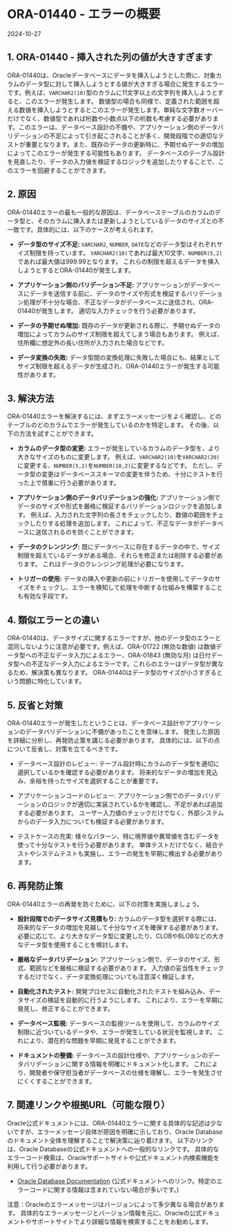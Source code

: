 # ORA-01440 - エラーの概要
2024-10-27

## 1. ORA-01440 -  挿入された列の値が大きすぎます

ORA-01440は、Oracleデータベースにデータを挿入しようとした際に、対象カラムのデータ型に対して挿入しようとする値が大きすぎる場合に発生するエラーです。例えば、`VARCHAR2(10)`型のカラムに11文字以上の文字列を挿入しようとすると、このエラーが発生します。  数値型の場合も同様で、定義された範囲を超える数値を挿入しようとするとこのエラーが発生します。単純な文字数オーバーだけでなく、数値型であれば桁数や小数点以下の桁数も考慮する必要があります。このエラーは、データベース設計の不備や、アプリケーション側のデータバリデーションの不足によって引き起こされることが多く、開発段階での適切なテストが重要となります。また、既存のデータの更新時に、予期せぬデータの増加によってこのエラーが発生する可能性もあります。  データベースのテーブル設計を見直したり、データの入力値を検証するロジックを追加したりすることで、このエラーを回避することができます。


## 2. 原因

ORA-01440エラーの最も一般的な原因は、データベーステーブルのカラムのデータ型と、そのカラムに挿入または更新しようとしているデータのサイズとの不一致です。具体的には、以下のケースが考えられます。

* **データ型のサイズ不足:**  `VARCHAR2`, `NUMBER`, `DATE`などのデータ型はそれぞれサイズ制限を持っています。  `VARCHAR2(10)`であれば最大10文字、`NUMBER(5,2)`であれば最大値は999.99となります。  これらの制限を超えるデータを挿入しようとするとORA-01440が発生します。

* **アプリケーション側のバリデーション不足:** アプリケーションがデータベースにデータを送信する前に、データのサイズや形式を検証するバリデーション処理が不十分な場合、不正なデータがデータベースに送信され、ORA-01440が発生します。  適切な入力チェックを行う必要があります。

* **データの予期せぬ増加:** 既存のデータが更新される際に、予期せぬデータの増加によってカラムのサイズ制限を超えてしまう場合もあります。 例えば、住所欄に想定外の長い住所が入力された場合などです。

* **データ変換の失敗:**  データ型間の変換処理に失敗した場合にも、結果としてサイズ制限を超えるデータが生成され、ORA-01440エラーが発生する可能性があります。


## 3. 解決方法

ORA-01440エラーを解決するには、まずエラーメッセージをよく確認し、どのテーブルのどのカラムでエラーが発生しているのかを特定します。  その後、以下の方法を試すことができます。

* **カラムのデータ型の変更:**  エラーが発生しているカラムのデータ型を、より大きなサイズのものに変更します。  例えば、`VARCHAR2(10)`を`VARCHAR2(20)`に変更する、`NUMBER(5,2)`を`NUMBER(10,2)`に変更するなどです。  ただし、データ型の変更はデータベーススキーマの変更を伴うため、十分にテストを行った上で慎重に行う必要があります。

* **アプリケーション側のデータバリデーションの強化:**  アプリケーション側でデータのサイズや形式を厳格に検証するバリデーションロジックを追加します。  例えば、入力された文字列の長さをチェックしたり、数値の範囲をチェックしたりする処理を追加します。  これによって、不正なデータがデータベースに送信されるのを防ぐことができます。

* **データのクレンジング:** 既にデータベースに存在するデータの中で、サイズ制限を超えているデータがある場合、それらを修正または削除する必要があります。  これはデータのクレンジング処理が必要になります。

* **トリガーの使用:** データの挿入や更新の前にトリガーを使用してデータのサイズをチェックし、エラーを検知して処理を中断する仕組みを構築することも有効な手段です。


## 4. 類似エラーとの違い

ORA-01440は、データサイズに関するエラーですが、他のデータ型のエラーと混同しないように注意が必要です。例えば、ORA-01722 (無効な数値) は数値データ型への不正なデータ入力によるエラー、ORA-01843 (無効な月) は日付データ型への不正なデータ入力によるエラーです。これらのエラーはデータ型が異なるため、解決策も異なります。  ORA-01440はデータ型のサイズが小さすぎるという問題に特化しています。


## 5. 反省と対策

ORA-01440エラーが発生したということは、データベース設計やアプリケーションのデータバリデーションに不備があったことを意味します。  発生した原因を詳細に分析し、再発防止策を講じる必要があります。  具体的には、以下の点について反省し、対策を立てるべきです。

* データベース設計のレビュー: テーブル設計時にカラムのデータ型を適切に選択しているかを確認する必要があります。  将来的なデータの増加を見込み、余裕を持ったサイズを選択することが重要です。

* アプリケーションコードのレビュー: アプリケーション側でのデータバリデーションのロジックが適切に実装されているかを確認し、不足があれば追加する必要があります。  ユーザー入力値のチェックだけでなく、外部システムからのデータ入力についても検証する必要があります。

* テストケースの充実:  様々なパターン、特に境界値や異常値を含むデータを使って十分なテストを行う必要があります。  単体テストだけでなく、結合テストやシステムテストも実施し、エラーの発生を早期に検出する必要があります。


## 6. 再発防止策

ORA-01440エラーの再発を防ぐために、以下の対策を実施しましょう。

* **設計段階でのデータサイズ見積もり:**  カラムのデータ型を選択する際には、将来的なデータの増加を見越して十分なサイズを確保する必要があります。  必要に応じて、より大きなデータ型に変更したり、CLOBやBLOBなどの大きなデータ型を使用することを検討します。

* **厳格なデータバリデーション:**  アプリケーション側で、データのサイズ、形式、範囲などを厳格に検証する必要があります。  入力値の妥当性をチェックするだけでなく、データ変換処理についても注意深く検証します。

* **自動化されたテスト:**  開発プロセスに自動化されたテストを組み込み、データサイズの検証を自動的に行うようにします。  これにより、エラーを早期に発見し、修正することができます。

* **データベース監視:** データベースの監視ツールを使用して、カラムのサイズ制限に近づいているデータや、エラーが発生している状況を監視します。  これにより、潜在的な問題を早期に発見することができます。

* **ドキュメントの整備:** データベースの設計仕様や、アプリケーションのデータバリデーションに関する情報を明確にドキュメント化します。  これにより、開発者や保守担当者がデータベースの仕様を理解し、エラーを発生させにくくすることができます。


## 7. 関連リンクや根拠URL（可能な限り）

Oracle公式ドキュメントには、ORA-01440エラーに関する具体的な記述は少ないですが、エラーメッセージ自体が原因を明確に示しており、Oracle Databaseのドキュメント全体を理解することで解決策に辿り着けます。  以下のリンクは、Oracle Databaseの公式ドキュメントへの一般的なリンクです。  具体的なエラーコード検索は、Oracleサポートサイトや公式ドキュメント内検索機能を利用して行う必要があります。

* [Oracle Database Documentation](https://docs.oracle.com/en/database/)  (公式ドキュメントへのリンク。特定のエラーコードに関する情報は含まれていない場合が多いです。)


注意：Oracleのエラーメッセージはバージョンによって多少異なる場合があります。  具体的なエラーメッセージとバージョン情報を元に、Oracleの公式ドキュメントやサポートサイトでより詳細な情報を検索することをお勧めします。